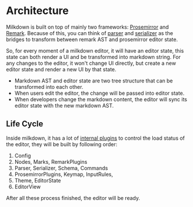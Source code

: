 # Architecture

Milkdown is built on top of mainly two frameworks: [Prosemirror](https://prosemirror.net/) and [Remark](https://remark.js.org/).
Because of this, you can think of [parser](/#/parser) and [serializer](/#/serializer) as the bridges to transform between remark AST and prosemirror editor state.

So, for every moment of a milkdown editor, it will have an editor state, this state can both render a UI and be transformed into markdown string.
For any changes to the editor, it won't change UI directly, but create a new editor state and render a new UI by that state.

-   Markdown AST and editor state are two tree structure that can be transformed into each other.
-   When users edit the editor, the change will be passed into editor state.
-   When developers change the markdown content, the editor will sync its editor state with the new markdown AST.

## Life Cycle

Inside milkdown, it has a lot of [internal plugins](/#/internal-plugins) to control the load status of the editor, they will be built by following order:

1. Config
2. Nodes, Marks, RemarkPlugins
3. Parser, Serializer, Schema, Commands
4. ProsemirrorPlugins, Keymap, InputRules,
5. Theme, EditorState
6. EditorView

After all these process finished, the editor will be ready.

